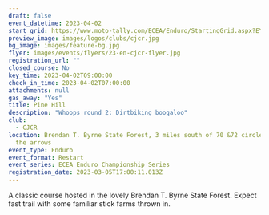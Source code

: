 ```yaml
---
draft: false
event_datetime: 2023-04-02
start_grid: https://www.moto-tally.com/ECEA/Enduro/StartingGrid.aspx?EY=2023&EID=4
preview_image: images/logos/clubs/cjcr.jpg
bg_image: images/feature-bg.jpg
flyer: images/events/flyers/23-en-cjcr-flyer.jpg
registration_url: ""
closed_course: No
key_time: 2023-04-02T09:00:00
check_in_time: 2023-04-02T07:00:00
attachments: null
gas_away: "Yes"
title: Pine Hill
description: "Whoops round 2: Dirtbiking boogaloo"
club:
  - CJCR
location: Brendan T. Byrne State Forest, 3 miles south of 70 &72 circle, Follow
  the arrows
event_type: Enduro
event_format: Restart
event_series: ECEA Enduro Championship Series
registration_date: 2023-03-05T17:00:11.013Z
---
```


A classic course hosted in the lovely Brendan T. Byrne State Forest. Expect fast trail with some familiar stick farms thrown in.